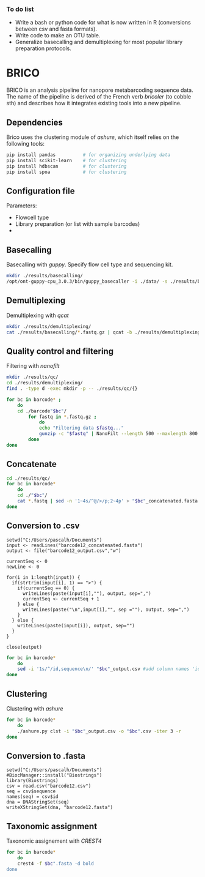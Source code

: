 ### To do list

- Write a bash or python code for what is now written in R (conversions between csv and fasta formats).
- Write code to make an OTU table.
- Generalize basecalling and demultiplexing for most popular library preparation protocols.

# BRICO
BRICO is an analysis pipeline for nanopore metabarcoding sequence data.
The name of the pipeline is derived of the French verb <em>bricoler</em> (to cobble sth) and describes how it integrates existing tools into a new pipeline.

## Dependencies

Brico uses the clustering module of <em>ashure</em>, which itself relies on the following tools:

``` bash
pip install pandas          # for organizing underlying data
pip install scikit-learn    # for clustering
pip install hdbscan         # for clustering
pip install spoa            # for clustering
```

## Configuration file

Parameters:<br>
- Flowcell type
- Library preparation (or list with sample barcodes)
- 

## Basecalling

Basecalling with <em>guppy</em>. Specify flow cell type and sequencing kit.

``` bash
mkdir ./results/basecalling/
/opt/ont-guppy-cpu_3.0.3/bin/guppy_basecaller -i ./data/ -s ./results/basecalling/ --flowcell FLO-MIN106 --kit SQK-PSK004
```

## Demultiplexing

Demultiplexing with <em>qcat</em>

``` bash
mkdir ./results/demultiplexing/
cat ./results/basecalling/*.fastq.gz | qcat -b ./results/demultiplexing/
```

## Quality control and filtering

Filtering with <em>nanofilt</em>

``` bash
mkdir ./results/qc/
cd ./results/demultiplexing/
find . -type d -exec mkdir -p -- ./results/qc/{}

for bc in barcode* ;
    do
    cd ./barcode"$bc"/
        for fastq in *.fastq.gz ;  
            do
            echo "Filtering data $fastq..."
            gunzip -c "$fastq" | NanoFilt --length 500 --maxlength 800 -q 8 | gzip > ./results/qc/barcode"$bc"/"$fastq"
        done
done
```

## Concatenate

``` bash
cd ./results/qc/
for bc in barcode*
    do
    cd ./"$bc"/
    cat *.fastq | sed -n '1~4s/^@/>/p;2~4p' > "$bc"_concatenated.fasta
done
```

## Conversion to .csv

```{r}
setwd("C:/Users/pascalh/Documents")
input <- readLines("barcode12_concatenated.fasta")
output <- file("barcode12_output.csv","w")

currentSeq <- 0
newLine <- 0

for(i in 1:length(input)) {
  if(strtrim(input[i], 1) == ">") {
    if(currentSeq == 0) {
      writeLines(paste(input[i],""), output, sep=",")
      currentSeq <- currentSeq + 1
    } else {
      writeLines(paste("\n",input[i],"", sep =""), output, sep=",")
    }
  } else {
    writeLines(paste(input[i]), output, sep="")
  }
}

close(output)
```

``` bash
for bc in barcode*
    do
    sed -i '1s/^/id,sequence\n/' "$bc"_output.csv #add column names 'id' and 'sequence'
done
```

## Clustering

Clustering with <em>ashure</em>

``` bash
for bc in barcode*
    do
    ./ashure.py clst -i "$bc"_output.csv -o "$bc".csv -iter 3 -r
done
```

## Conversion to .fasta

```{r}
setwd("C:/Users/pascalh/Documents")
#BiocManager::install("Biostrings")
library(Biostrings)
csv = read.csv("barcode12.csv")
seq = csv$sequence
names(seq) = csv$id
dna = DNAStringSet(seq)
writeXStringSet(dna, "barcode12.fasta")
```

## Taxonomic assignment

Taxonomic assignement with <em>CREST4</em>

``` bash
for bc in barcode*
    do
    crest4 -f $bc".fasta -d bold
done
```
